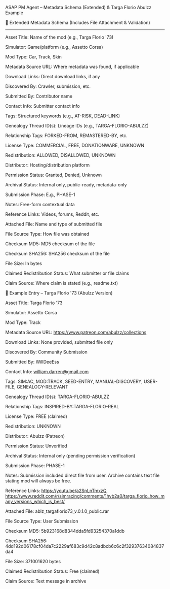 
ASAP PM Agent – Metadata Schema (Extended) & Targa Florio Abulzz Example

📘 Extended Metadata Schema (Includes File Attachment & Validation)

---

Asset Title: Name of the mod (e.g., Targa Florio '73)

Simulator: Game/platform (e.g., Assetto Corsa)

Mod Type: Car, Track, Skin

Metadata Source URL: Where metadata was found, if applicable

Download Links: Direct download links, if any

Discovered By: Crawler, submission, etc.

Submitted By: Contributor name

Contact Info: Submitter contact info

Tags: Structured keywords (e.g., AT-RISK, DEAD-LINK)

Genealogy Thread ID(s): Lineage IDs (e.g., TARGA-FLORIO-ABULZZ)

Relationship Tags: FORKED-FROM, REMASTERED-BY, etc.

License Type: COMMERCIAL, FREE, DONATIONWARE, UNKNOWN

Redistribution: ALLOWED, DISALLOWED, UNKNOWN

Distributor: Hosting/distribution platform

Permission Status: Granted, Denied, Unknown

Archival Status: Internal only, public-ready, metadata-only

Submission Phase: E.g., PHASE-1

Notes: Free-form contextual data

Reference Links: Videos, forums, Reddit, etc.

Attached File: Name and type of submitted file

File Source Type: How file was obtained

Checksum MD5: MD5 checksum of the file

Checksum SHA256: SHA256 checksum of the file

File Size: In bytes

Claimed Redistribution Status: What submitter or file claims

Claim Source: Where claim is stated (e.g., readme.txt)

📄 Example Entry – Targa Florio '73 (Abulzz Version)

Asset Title: Targa Florio '73

Simulator: Assetto Corsa

Mod Type: Track

Metadata Source URL: https://www.patreon.com/abulzz/collections

Download Links: None provided, submitted file only

Discovered By: Community Submission

Submitted By: WillDeeEss

Contact Info: william.darren@gmail.com

Tags: SIM:AC, MOD:TRACK, SEED-ENTRY, MANUAL-DISCOVERY, USER-FILE, GENEALOGY-RELEVANT

Genealogy Thread ID(s): TARGA-FLORIO-ABULZZ

Relationship Tags: INSPIRED-BY:TARGA-FLORIO-REAL

License Type: FREE (claimed)

Redistribution: UNKNOWN

Distributor: Abulzz (Patreon)

Permission Status: Unverified

Archival Status: Internal only (pending permission verification)

Submission Phase: PHASE-1

Notes: Submission included direct file from user. Archive contains text file stating mod will always be free.

Reference Links: https://youtu.be/a2SnLnTmxzQ, https://www.reddit.com/r/simracing/comments/1hvb2a0/targa_florio_how_many_versions_which_is_best/

Attached File: ablz_targaflorio73_v.0.1.0_public.rar

File Source Type: User Submission

Checksum MD5: 5b923168d8344dda5fd93254370a1ddb

Checksum SHA256: 4dd192d06178cf04da7c2229af683c9d42c8adbcb6c6c2f32937634084837da4

File Size: 371001620 bytes

Claimed Redistribution Status: Free (claimed)

Claim Source: Text message in archive